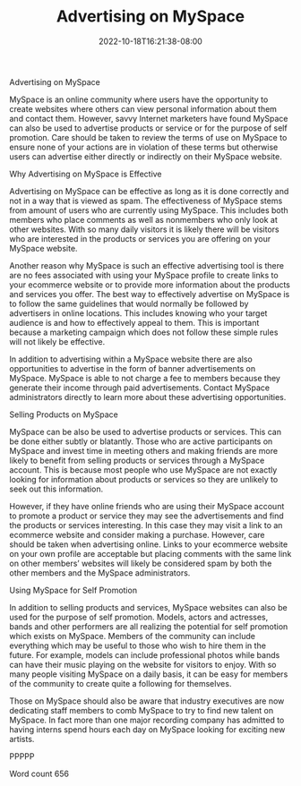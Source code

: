 ﻿---
title: "Advertising on MySpace"
date: 2022-10-18T16:21:38-08:00
description: "Myspace Tips for Web Success"
featured_image: "/images/Myspace.jpg"
tags: ["Myspace"]
---

Advertising on MySpace

MySpace is an online community where users have the opportunity to create websites where others can view personal information about them and contact them. However, savvy Internet marketers have found MySpace can also be used to advertise products or service or for the purpose of self promotion. Care should be taken to review the terms of use on MySpace to ensure none of your actions are in violation of these terms but otherwise users can advertise either directly or indirectly on their MySpace website.

Why Advertising on MySpace is Effective

Advertising on MySpace can be effective as long as it is done correctly and not in a way that is viewed as spam. The effectiveness of MySpace stems from amount of users who are currently using MySpace. This includes both members who place comments as well as nonmembers who only look at other websites. With so many daily visitors it is likely there will be visitors who are interested in the products or services you are offering on your MySpace website. 

Another reason why MySpace is such an effective advertising tool is there are no fees associated with using your MySpace profile to create links to your ecommerce website or to provide more information about the products and services you offer. The best way to effectively advertise on MySpace is to follow the same guidelines that would normally be followed by advertisers in online locations. This includes knowing who your target audience is and how to effectively appeal to them. This is important because a marketing campaign which does not follow these simple rules will not likely be effective. 

In addition to advertising within a MySpace website there are also opportunities to advertise in the form of banner advertisements on MySpace. MySpace is able to not charge a fee to members because they generate their income through paid advertisements. Contact MySpace administrators directly to learn more about these advertising opportunities. 

Selling Products on MySpace

MySpace can be also be used to advertise products or services. This can be done either subtly or blatantly. Those who are active participants on MySpace and invest time in meeting others and making friends are more likely to benefit from selling products or services through a MySpace account. This is because most people who use MySpace are not exactly looking for information about products or services so they are unlikely to seek out this information.

However, if they have online friends who are using their MySpace account to promote a product or service they may see the advertisements and find the products or services interesting. In this case they may visit a link to an ecommerce website and consider making a purchase. However, care should be taken when advertising online. Links to your ecommerce website on your own profile are acceptable but placing comments with the same link on other members’ websites will likely be considered spam by both the other members and the MySpace administrators. 

Using MySpace for Self Promotion

In addition to selling products and services, MySpace websites can also be used for the purpose of self promotion. Models, actors and actresses, bands and other performers are all realizing the potential for self promotion which exists on MySpace. Members of the community can include everything which may be useful to those who wish to hire them in the future. For example, models can include professional photos while bands can have their music playing on the website for visitors to enjoy. With so many people visiting MySpace on a daily basis, it can be easy for members of the community to create quite a following for themselves.

Those on MySpace should also be aware that industry executives are now dedicating staff members to comb MySpace to try to find new talent on MySpace. In fact more than one major recording company has admitted to having interns spend hours each day on MySpace looking for exciting new artists. 

PPPPP

Word count 656



